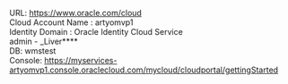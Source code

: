 URL: https://www.oracle.com/cloud  
Cloud Account Name : artyomvp1  
Identity Domain : Oracle Identity Cloud Service  
admin - _Liver****  
DB: wmstest  
Console: https://myservices-artyomvp1.console.oraclecloud.com/mycloud/cloudportal/gettingStarted  
